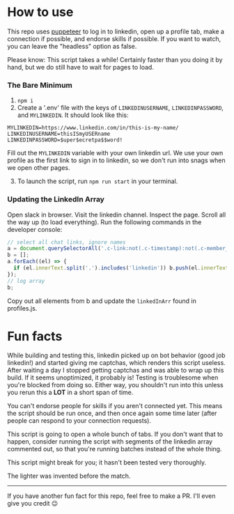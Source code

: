 # How to use

This repo uses [puppeteer](https://pptr.dev/) to log in to linkedin, open up a profile tab, make a connection if possible, and endorse skills if possible. If you want to watch, you can leave the "headless" option as false.

Please know: This script takes a while! Certainly faster than you doing it by hand, but we do still have to wait for pages to load.

### The Bare Minimum

1. `npm i`
2. Create a '.env' file with the keys of `LINKEDINUSERNAME`, `LINKEDINPASSWORD`, and `MYLINKEDIN`. It should look like this:

```
MYLINKEDIN=https://www.linkedin.com/in/this-is-my-name/
LINKEDINUSERNAME=thisISmyUSERname
LINKEDINPASSWORD=$uper$ecretpa$$word!
```

Fill out the `MYLINKEDIN` variable with your own linkedin url. We use your own profile as the first link to sign in to linkedin, so we don't run into snags when we open other pages.

3. To launch the script, run `npm run start` in your terminal.

### Updating the LinkedIn Array

Open slack in browser. Visit the linkedin channel.
Inspect the page. Scroll all the way up (to load everything).
Run the following commands in the developer console:

```javascript
// select all chat links, ignore names
a = document.querySelectorAll('.c-link:not(.c-timestamp):not(.c-member_slug)');
b = [];
a.forEach((el) => {
  if (el.innerText.split('.').includes('linkedin')) b.push(el.innerText);
});
// log array
b;
```

Copy out all elements from b and update the `linkedInArr` found in profiles.js.

# Fun facts

While building and testing this, linkedin picked up on bot behavior (good job linkedin!) and started giving me captchas, which renders this script useless. After waiting a day I stopped getting captchas and was able to wrap up this build. If it seems unoptimized, it probably is! Testing is troublesome when you're blocked from doing so.
Either way, you shouldn't run into this unless you rerun this a **LOT** in a short span of time.

You can't endorse people for skills if you aren't connected yet. This means the script should be run once, and then once again some time later (after people can respond to your connection requests).

This script is going to open a whole bunch of tabs. If you don't want that to happen, consider running the script with segments of the linkedin array commented out, so that you're running batches instead of the whole thing.

This script might break for you; it hasn't been tested very thoroughly.

The lighter was invented before the match.

---

If you have another fun fact for this repo, feel free to make a PR. I'll even give you credit 😉
